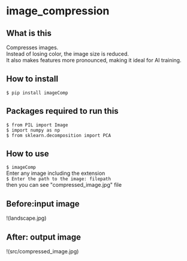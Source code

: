 # image_compression

## What is this

Compresses images.</br>
Instead of losing color, the image size is reduced.</br>
It also makes features more pronounced, making it ideal for AI training.

## How to install

`$ pip install imageComp`

## Packages required to run this

`$ from PIL import Image`</br>
`$ import numpy as np`</br>
`$ from sklearn.decomposition import PCA`

## How to use

`$ imageComp`</br>
Enter any image including the extension</br>
`$ Enter the path to the image: filepath`</br>
then you can see "compressed_image.jpg" file

## Before:input image

!(landscape.jpg)

## After: output image

!(src/compressed_image.jpg)
